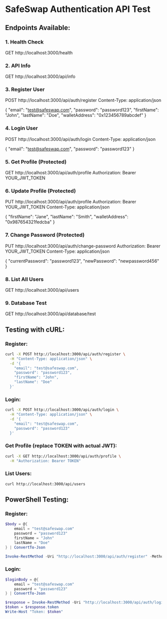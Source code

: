 # SafeSwap Authentication API Test

## Endpoints Available:

### 1. Health Check
GET http://localhost:3000/health

### 2. API Info
GET http://localhost:3000/api/info

### 3. Register User
POST http://localhost:3000/api/auth/register
Content-Type: application/json

{
  "email": "test@safeswap.com",
  "password": "password123",
  "firstName": "John",
  "lastName": "Doe",
  "walletAddress": "0x123456789abcdef"
}

### 4. Login User
POST http://localhost:3000/api/auth/login
Content-Type: application/json

{
  "email": "test@safeswap.com",
  "password": "password123"
}

### 5. Get Profile (Protected)
GET http://localhost:3000/api/auth/profile
Authorization: Bearer YOUR_JWT_TOKEN

### 6. Update Profile (Protected)
PUT http://localhost:3000/api/auth/profile
Authorization: Bearer YOUR_JWT_TOKEN
Content-Type: application/json

{
  "firstName": "Jane",
  "lastName": "Smith",
  "walletAddress": "0x987654321fedcba"
}

### 7. Change Password (Protected)
PUT http://localhost:3000/api/auth/change-password
Authorization: Bearer YOUR_JWT_TOKEN
Content-Type: application/json

{
  "currentPassword": "password123",
  "newPassword": "newpassword456"
}

### 8. List All Users
GET http://localhost:3000/api/users

### 9. Database Test
GET http://localhost:3000/api/database/test

## Testing with cURL:

### Register:
```bash
curl -X POST http://localhost:3000/api/auth/register \
  -H "Content-Type: application/json" \
  -d '{
    "email": "test@safeswap.com",
    "password": "password123",
    "firstName": "John",
    "lastName": "Doe"
  }'
```

### Login:
```bash
curl -X POST http://localhost:3000/api/auth/login \
  -H "Content-Type: application/json" \
  -d '{
    "email": "test@safeswap.com",
    "password": "password123"
  }'
```

### Get Profile (replace TOKEN with actual JWT):
```bash
curl -X GET http://localhost:3000/api/auth/profile \
  -H "Authorization: Bearer TOKEN"
```

### List Users:
```bash
curl http://localhost:3000/api/users
```

## PowerShell Testing:

### Register:
```powershell
$body = @{
    email = "test@safeswap.com"
    password = "password123"
    firstName = "John"
    lastName = "Doe"
} | ConvertTo-Json

Invoke-RestMethod -Uri "http://localhost:3000/api/auth/register" -Method POST -Body $body -ContentType "application/json"
```

### Login:
```powershell
$loginBody = @{
    email = "test@safeswap.com"
    password = "password123"
} | ConvertTo-Json

$response = Invoke-RestMethod -Uri "http://localhost:3000/api/auth/login" -Method POST -Body $loginBody -ContentType "application/json"
$token = $response.token
Write-Host "Token: $token"
```
